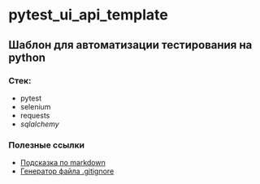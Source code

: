 # pytest_ui_api_template

## Шаблон для автоматизации тестирования на python

### Стек:
- pytest
- selenium
- requests
- _sqlalchemy_


### Полезные ссылки
- [Подсказка по markdown](https://www.markdownguide.org/basic-syntax/)
- [Генератор файла .gitignore](https://www.toptal.com/developers/gitignore)